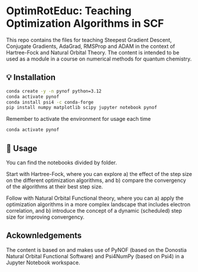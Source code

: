 # OptimRotEduc: Teaching Optimization Algorithms in SCF
This repo contains the files for teaching Steepest Gradient Descent, Conjugate Gradients, AdaGrad, RMSProp and ADAM in the context of Hartree-Fock and Natural Orbital Theory. The content is intended to be used as a module in a course on numerical methods for quantum chemistry. 

## 💡 Installation

```bash
conda create -y -n pynof python=3.12
conda activate pynof
conda install psi4 -c conda-forge 
pip install numpy matplotlib scipy jupyter notebook pynof
```

Remember to activate the environment for usage each time
```bash
conda activate pynof
```

## 📝 Usage

You can find the notebooks divided by folder.

Start with Hartree-Fock, where you can explore a) the effect of the step size on the different optimization algorithms, and b) compare the convergency of the algorithms at their best step size.

Follow with Natural Orbital Functional theory, where you can a) apply the optimization algorithms in a more complex landscape that includes electron correlation, and b) introduce the concept of a dynamic (scheduled) step size for improving convergency.

## Ackownledgements

The content is based on and makes use of PyNOF (based on the Donostia Natural Orbital Functional Software) and Psi4NumPy (based on Psi4) in a Jupyter Notebook workspace.
